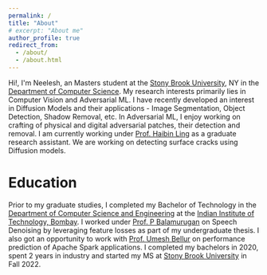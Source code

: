 ```yaml
---
permalink: /
title: "About"
# excerpt: "About me"
author_profile: true
redirect_from: 
  - /about/
  - /about.html
---
```


<!-- This is the front page of a website that is powered by the [academicpages template](https://github.com/academicpages/academicpages.github.io) and hosted on GitHub pages. [GitHub pages](https://pages.github.com) is a free service in which websites are built and hosted from code and data stored in a GitHub repository, automatically updating when a new commit is made to the respository. This template was forked from the [Minimal Mistakes Jekyll Theme](https://mmistakes.github.io/minimal-mistakes/) created by Michael Rose, and then extended to support the kinds of content that academics have: publications, talks, teaching, a portfolio, blog posts, and a dynamically-generated CV. You can fork [this repository](https://github.com/academicpages/academicpages.github.io) right now, modify the configuration and markdown files, add your own PDFs and other content, and have your own site for free, with no ads! An older version of this template powers my own personal website at [stuartgeiger.com](http://stuartgeiger.com), which uses [this Github repository](https://github.com/staeiou/staeiou.github.io). -->
Hi!, I'm Neelesh, an Masters student at the [Stony Brook University](https://www.stonybrook.edu/), NY in the [Department of Computer Science](https://www.cs.stonybrook.edu/). My research interests primarily lies in Computer Vision and Adversarial ML. I have recently developed an interest in Diffusion Models and their applications - Image Segmentation, Object Detection, Shadow Removal, etc.  In Adversarial ML, I enjoy working on crafting of physical and digital adversarial patches, their detection and removal. I am currently working under [Prof. Haibin Ling](https://www3.cs.stonybrook.edu/~hling/) as a graduate research assistant. We are working on detecting surface cracks using Diffusion models. 

Education
======
Prior to my graduate studies, I completed my Bachelor of Technology in the [Department of Computer Science and Engineering](https://www.cse.iitb.ac.in/) at the [Indian Institute of Technology, Bombay](https://www.iitb.ac.in/). I worked under [Prof. P Balamurugan](https://sites.google.com/site/pbalamuru/) on Speech Denoising by leveraging feature losses as part of my undergraduate thesis. I also got an opportunity to work with [Prof. Umesh Bellur](https://www.cse.iitb.ac.in/~umesh/index.html) on performance prediction of Apache Spark applications. I completed my bachelors in 2020, spent 2 years in industry and started my MS at [Stony Brook University](https://www.stonybrook.edu/) in Fall 2022. 